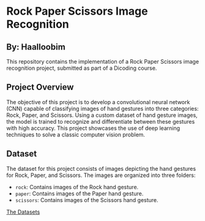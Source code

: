 # Rock Paper Scissors Image Recognition
## By: Haalloobim

This repository contains the implementation of a Rock Paper Scissors image recognition project, submitted as part of a Dicoding course.

## Project Overview

The objective of this project is to develop a convolutional neural network (CNN) capable of classifying images of hand gestures into three categories: Rock, Paper, and Scissors. Using a custom dataset of hand gesture images, the model is trained to recognize and differentiate between these gestures with high accuracy. This project showcases the use of deep learning techniques to solve a classic computer vision problem.

## Dataset

The dataset for this project consists of images depicting the hand gestures for Rock, Paper, and Scissors. The images are organized into three folders: 
- `rock`: Contains images of the Rock hand gesture.
- `paper`: Contains images of the Paper hand gesture.
- `scissors`: Contains images of the Scissors hand gesture.

[The Datasets](https://github.com/dicodingacademy/assets/releases/download/release/rockpaperscissors.zip)
